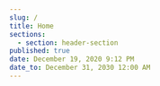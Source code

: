 ```yaml
---
slug: /
title: Home
sections:
  - section: header-section
published: true
date: December 19, 2020 9:12 PM
date_to: December 31, 2030 12:00 AM
---
```

